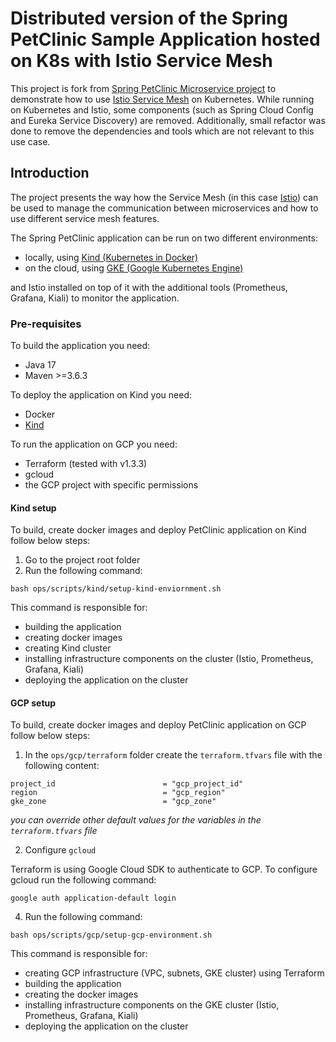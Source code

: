 # Distributed version of the Spring PetClinic Sample Application hosted on K8s with Istio Service Mesh

This project is fork from [Spring PetClinic Microservice project](https://github.com/spring-petclinic/spring-petclinic-microservices) to demonstrate how to use [Istio Service Mesh](https://istio.io) on Kubernetes. While running on Kubernetes and Istio, some components (such as Spring Cloud Config and Eureka Service Discovery) are removed. Additionally, small refactor was done to remove the dependencies and tools which are not relevant to this use case.

## Introduction

The project presents the way how the Service Mesh (in this case [Istio](https://istio.io/)) can be used to manage the communication between microservices and how to use different service mesh features. 

The Spring PetClinic application can be run on two different environments:
* locally, using [Kind (Kubernetes in Docker)](https://kind.sigs.k8s.io/)
* on the cloud, using [GKE (Google Kubernetes Engine)](https://cloud.google.com/kubernetes-engine/docs/concepts/kubernetes-engine-overview)

and Istio installed on top of it with the additional tools (Prometheus, Grafana, Kiali) to monitor the application. 

### Pre-requisites

To build the application you need:
* Java 17
* Maven >=3.6.3

To deploy the application on Kind you need:
* Docker
* [Kind](https://kind.sigs.k8s.io/docs/user/quick-start/)

To run the application on GCP you need:
* Terraform (tested with v1.3.3)
* gcloud
* the GCP project with specific permissions 

#### Kind setup

To build, create docker images and deploy PetClinic application on Kind follow below steps:

1. Go to the project root folder
2. Run the following command:

```
bash ops/scripts/kind/setup-kind-enviornment.sh 
```

This command is responsible for:
* building the application 
* creating docker images
* creating Kind cluster
* installing infrastructure components on the cluster (Istio, Prometheus, Grafana, Kiali)
* deploying the application on the cluster

#### GCP setup
To build, create docker images and deploy PetClinic application on GCP follow below steps:

1. In the `ops/gcp/terraform` folder create the `terraform.tfvars` file with the following content:

```
project_id                        = "gcp_project_id"
region                            = "gcp_region"
gke_zone                          = "gcp_zone"
```
<i>you can override other default values for the variables in the `terraform.tfvars` file</i>

2. Configure `gcloud` 

Terraform is using Google Cloud SDK to authenticate to GCP. To configure gcloud run the following command:

```
google auth application-default login
```

4. Run the following command:

```
bash ops/scripts/gcp/setup-gcp-environment.sh 
```
This command is responsible for:
* creating GCP infrastructure (VPC, subnets, GKE cluster) using Terraform
* building the application
* creating the docker images
* installing infrastructure components on the GKE cluster (Istio, Prometheus, Grafana, Kiali)
* deploying the application on the cluster
